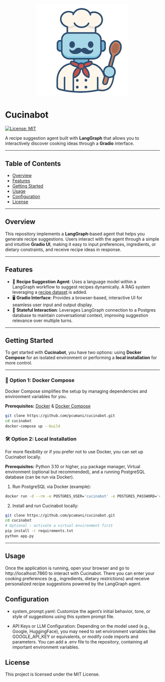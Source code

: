 
<p align="center">
    <img src="./assets/logo.png" alt="Cucinabot logo" width="300">
</p>

# Cucinabot


[![License: MIT](https://img.shields.io/badge/License-MIT-green)](LICENSE)

A recipe suggestion agent built with **LangGraph** that allows you to interactively discover cooking ideas through a **Gradio** interface.

---

## Table of Contents

- [Overview](#overview)  
- [Features](#features)  
- [Getting Started](#getting-started)
- [Usage](#usage)  
- [Configuration](#configuration)
- [License](#license)

---

## Overview

This repository implements a **LangGraph**‑based agent that helps you generate recipe suggestions. Users interact with the agent through a simple and intuitive **Gradio UI**, making it easy to input preferences, ingredients, or dietary constraints, and receive recipe ideas in response.

---

## Features

- 🧠 **Recipe Suggestion Agent**: Uses a language model within a LangGraph workflow to suggest recipes dynamically. A RAG system leveraging a [recipe dataset](https://www.kaggle.com/datasets/pes12017000148/food-ingredients-and-recipe-dataset-with-images/versions/1) is added.
- 🖥️ **Gradio Interface**: Provides a browser-based, interactive UI for seamless user input and output display.  
- 🔄 **Stateful Interaction**: Leverages LangGraph connection to a Postgres database to maintain conversational context, improving suggestion relevance over multiple turns.

---

## Getting Started

To get started with **Cucinabot**, you have two options: using **Docker Compose** for an isolated environment or performing a **local installation** for more control.

---

### 🚀 Option 1: Docker Compose

Docker Compose simplifies the setup by managing dependencies and environment variables for you.

**Prerequisites:** [Docker](https://www.docker.com/products/docker-desktop) & [Docker Compose](https://docs.docker.com/compose/install/)

```bash
git clone https://github.com/pcumani/cucinabot.git
cd cucinabot
docker-compose up --build
```

### 🛠️ Option 2: Local Installation

For more flexibility or if you prefer not to use Docker, you can set up Cucinabot locally.

**Prerequisites:** Python 3.10 or higher, `pip` package manager, Virtual environment (optional but recommended), and a running PostgreSQL database (can be run via Docker).

1. Run PostgreSQL via Docker (example):

```bash
docker run -d --rm -e POSTGRES_USER='cucinabot' -e POSTGRES_PASSWORD='cucinabot' -p 5432:5432 postgres:15
```

2. Install and run Cucinabot locally:

```bash
git clone https://github.com/pcumani/cucinabot.git
cd cucinabot
# Optional : activate a virtual environment first
pip install -r requirements.txt
python app.py
```

---

## Usage

Once the application is running, open your browser and go to http://localhost:7860 to interact with Cucinabot. There you can enter your cooking preferences (e.g., ingredients, dietary restrictions) and receive personalized recipe suggestions powered by the LangGraph agent.

## Configuration
- system_prompt.yaml: Customize the agent’s initial behavior, tone, or style of suggestions using this system prompt file.

- API Keys or LLM Configuration: Depending on the model used (e.g., Google, HuggingFace), you may need to set environment variables like GOOGLE_API_KEY or equivalents, or modify code imports and parameters. You can add a .env file to the repository, containing all important environment variables.

## License
This project is licensed under the MIT License.